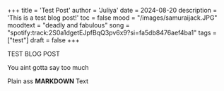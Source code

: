 +++
title = 'Test Post'
author = 'Juliya'
date = 2024-08-20
description = 'This is a test blog post!'
toc = false
mood = "/images/samuraijack.JPG"
moodtext = "deadly and fabulous"
song = "spotify:track:2S0a1dgetEJpfBqQ3pv6x9?si=fa5db8476aef4ba1"
tags = ["test"]
draft = false
+++


TEST BLOG POST

You aint gotta say too much 

Plain ass **MARKDOWN** Text
